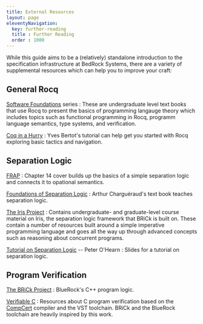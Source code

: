 ```yaml
---
title: External Resources
layout: page
eleventyNavigation:
  key: further-reading
  title : Further Reading
  order : 1000
---
```


While this guide aims to be a (relatively) standalone introduction to the specification infrastructure at BedRock Systems, there are a variety of supplemental resources which can help you to improve your craft:

## General Rocq

[Software Foundations](https://deepspec.github.io/sf/) series
: These are undergraduate level text books that use Rocq to present the basics of programming langauge theory which includes topics such as functional programming in Rocq, programm language semantics, type systems, and verification.

[Coq in a Hurry](https://cel.hal.science/file/index/docid/459139/filename/coq-hurry.pdf)
: Yves Bertot's tutorial can help get you started with Rocq exploring basic tactics and navigation.

## Separation Logic

[FRAP](http://adam.chlipala.net/frap/frap_book.pdf)
: Chapter 14 cover builds up the basics of a simple separation logic and connects it to opational semantics.

[Foundations of Separation Logic](http://www.chargueraud.org/teach/verif/)
: Arthur Charguéraud's text book teaches separation logic.

[The Iris Project](https://iris-project.org/#learning)
: Contains undergraduate- and graduate-level course material on Iris, the separation logic framework that BRiCk is built on.
These contain a number of resources built around a simple imperative programming language and goes all the way up through advanced concepts such as reasoning about concurrent programs.

[Tutorial on Separation Logic](http://www0.cs.ucl.ac.uk/staff/p.ohearn/Talks/CAV08tutorial.pdf) -- Peter O'Hearn
: Slides for a tutorial on separation logic.

## Program Verification

[The BRiCk Project](https://github.com/bluerock-io/BRiCk)
: BlueRock's C++ program logic.

[Verifiable C](https://vst.cs.princeton.edu/veric/)
: Resources about C program verification based on the [CompCert](https://compcert.org/) compiler and the VST toolchain.
BRiCk and the BlueRock toolchain are heavily inspired by this work.
